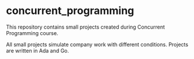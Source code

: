 # concurrent_programming
This repository contains small projects created during Concurrent Programming course.

All small projects simulate company work with different conditions. 
Projects are written in Ada and Go.
